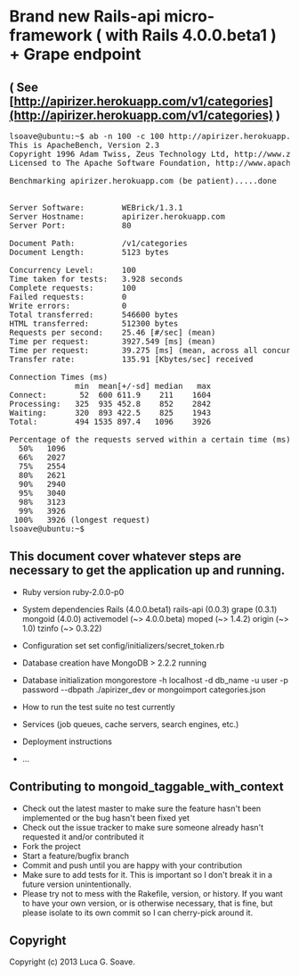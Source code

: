 Brand new Rails-api micro-framework ( with Rails 4.0.0.beta1 ) + Grape endpoint 
===
( See [http://apirizer.herokuapp.com/v1/categories](http://apirizer.herokuapp.com/v1/categories) )
---

<pre>
lsoave@ubuntu:~$ ab -n 100 -c 100 http://apirizer.herokuapp.com/v1/categories
This is ApacheBench, Version 2.3 
Copyright 1996 Adam Twiss, Zeus Technology Ltd, http://www.zeustech.net/
Licensed to The Apache Software Foundation, http://www.apache.org/

Benchmarking apirizer.herokuapp.com (be patient).....done


Server Software:        WEBrick/1.3.1
Server Hostname:        apirizer.herokuapp.com
Server Port:            80

Document Path:          /v1/categories
Document Length:        5123 bytes

Concurrency Level:      100
Time taken for tests:   3.928 seconds
Complete requests:      100
Failed requests:        0
Write errors:           0
Total transferred:      546600 bytes
HTML transferred:       512300 bytes
Requests per second:    25.46 [#/sec] (mean)
Time per request:       3927.549 [ms] (mean)
Time per request:       39.275 [ms] (mean, across all concurrent requests)
Transfer rate:          135.91 [Kbytes/sec] received

Connection Times (ms)
              min  mean[+/-sd] median   max
Connect:       52  600 611.9    211    1604
Processing:   325  935 452.8    852    2842
Waiting:      320  893 422.5    825    1943
Total:        494 1535 897.4   1096    3926

Percentage of the requests served within a certain time (ms)
  50%   1096
  66%   2027
  75%   2554
  80%   2621
  90%   2940
  95%   3040
  98%   3123
  99%   3926
 100%   3926 (longest request)
lsoave@ubuntu:~$  
</pre>

This document cover whatever steps are necessary to get the application up and running.
---

* Ruby version 
  ruby-2.0.0-p0

* System dependencies
  Rails (4.0.0.beta1)
  rails-api (0.0.3)
  grape (0.3.1)
  mongoid (4.0.0)
      activemodel (~> 4.0.0.beta)
      moped (~> 1.4.2)
      origin (~> 1.0)
      tzinfo (~> 0.3.22)

* Configuration set 
  set config/initializers/secret_token.rb

* Database creation
  have MongoDB > 2.2.2 running 

* Database initialization
  mongorestore -h localhost -d db_name -u user -p password --dbpath  ./apirizer_dev
  or
  mongoimport categories.json

* How to run the test suite
  no test currently 

* Services (job queues, cache servers, search engines, etc.)

* Deployment instructions

* ...


Contributing to mongoid_taggable_with_context
-----------------------------------------------

* Check out the latest master to make sure the feature hasn't been implemented or the bug hasn't been fixed yet
* Check out the issue tracker to make sure someone already hasn't requested it and/or contributed it
* Fork the project
* Start a feature/bugfix branch
* Commit and push until you are happy with your contribution
* Make sure to add tests for it. This is important so I don't break it in a future version unintentionally.
* Please try not to mess with the Rakefile, version, or history. If you want to have your own version, or is otherwise necessary, that is fine, but please isolate to its own commit so I can cherry-pick around it.

Copyright
---------

Copyright (c) 2013 Luca G. Soave. 

